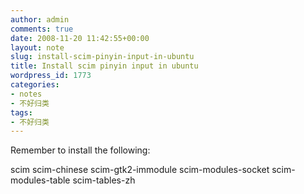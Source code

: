 ```yaml
---
author: admin
comments: true
date: 2008-11-20 11:42:55+00:00
layout: note
slug: install-scim-pinyin-input-in-ubuntu
title: Install scim pinyin input in ubuntu
wordpress_id: 1773
categories:
- notes
- 不好归类
tags:
- 不好归类
---
```


Remember to install the following:

scim
  scim-chinese
  scim-gtk2-immodule
  scim-modules-socket
  scim-modules-table
  scim-tables-zh 
